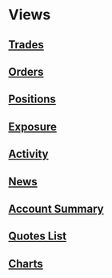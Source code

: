 # Views

## [Trades](trades.md)
## [Orders](orders.md)
## [Positions](positions.md)
## [Exposure](exposure.md)
## [Activity](activity.md)
## [News](news.md)
## [Account Summary](account.md)
## [Quotes List](quotes.md)
## [Charts](charts.md)
